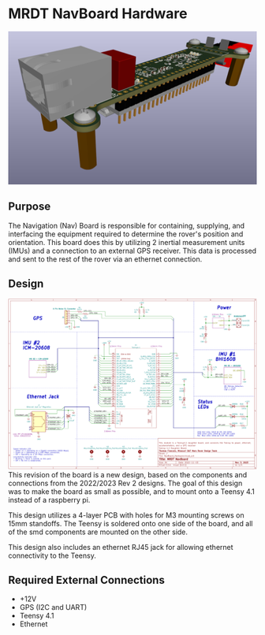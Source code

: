 # MRDT NavBoard Hardware
![alt text](https://github.com/MissouriMRDT/NavBoard_Hardware/blob/Navboard_2023_Rev3/Documentation/Images/Render_Dramatic.png?raw=true)
## Purpose
The Navigation (Nav) Board is responsible for containing, supplying, and interfacing the equipment required to determine the rover's position and orientation. This board does this by utilizing 2 inertial measurement units (IMUs) and a connection to an external GPS receiver. This data is processed and sent to the rest of the rover via an ethernet connection.
## Design
![alt text](https://github.com/MissouriMRDT/NavBoard_Hardware/blob/Navboard_2023_Rev3/Documentation/Images/Schematic_TopPage.png?raw=true)
This revision of the board is a new design, based on the components and connections from the 2022/2023 Rev 2 designs. The goal of this design was to make the board as small as possible, and to mount onto a Teensy 4.1 instead of a raspberry pi.

This design utilizes a 4-layer PCB with holes for M3 mounting screws on 15mm standoffs. The Teensy is soldered onto one side of the board, and all of the smd components are mounted on the other side.

This design also includes an ethernet RJ45 jack for allowing ethernet connectivity to the Teensy.

## Required External Connections
 - +12V
 - GPS (I2C and UART)
 - Teensy 4.1
 - Ethernet